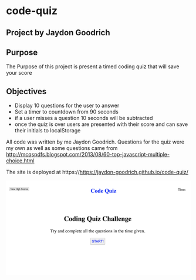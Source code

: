 # code-quiz
## Project by Jaydon Goodrich

## Purpose
The Purpose of this project is present a timed coding quiz that will save your score

## Objectives
* Display 10 questions for the user to answer
* Set a timer to countdown from 90 seconds
* if a user misses a question 10 seconds will be subtracted
* once the quiz is over users are presented with their score and can save their initials to localStorage

All code was written by me Jaydon Goodrich.
Questions for the quiz were my own as well as some questions came from http://mcqspdfs.blogspot.com/2013/08/60-top-javascript-multiple-choice.html

The site is deployed at https://https://jaydon-goodrich.github.io/code-quiz/

![](assets/img/code-quiz.png)
